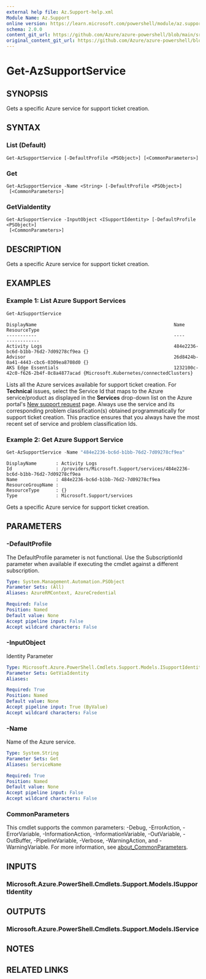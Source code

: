 ```yaml
---
external help file: Az.Support-help.xml
Module Name: Az.Support
online version: https://learn.microsoft.com/powershell/module/az.support/get-azsupportservice
schema: 2.0.0
content_git_url: https://github.com/Azure/azure-powershell/blob/main/src/Support/Support/help/Get-AzSupportService.md
original_content_git_url: https://github.com/Azure/azure-powershell/blob/main/src/Support/Support/help/Get-AzSupportService.md
---
```


# Get-AzSupportService

## SYNOPSIS
Gets a specific Azure service for support ticket creation.

## SYNTAX

### List (Default)
```
Get-AzSupportService [-DefaultProfile <PSObject>] [<CommonParameters>]
```

### Get
```
Get-AzSupportService -Name <String> [-DefaultProfile <PSObject>]
 [<CommonParameters>]
```

### GetViaIdentity
```
Get-AzSupportService -InputObject <ISupportIdentity> [-DefaultProfile <PSObject>]
 [<CommonParameters>]
```

## DESCRIPTION
Gets a specific Azure service for support ticket creation.

## EXAMPLES

### Example 1: List Azure Support Services
```powershell
Get-AzSupportService
```

```output
DisplayName                                                  Name                                 ResourceType
-----------                                                  ----                                 ------------
Activity Logs                                                484e2236-bc6d-b1bb-76d2-7d09278cf9ea {}
Advisor                                                      26d8424b-0a41-4443-cbc6-0309ea8708d0 {}
AKS Edge Essentials                                          1232100c-42c0-f626-2b4f-8c8a4877acad {Microsoft.Kubernetes/connectedClusters}
```

Lists all the Azure services available for support ticket creation.
For **Technical** issues, select the Service Id that maps to the Azure service/product as displayed in the **Services** drop-down list on the Azure portal's [New support request](https://portal.azure.com/#blade/Microsoft_Azure_Support/HelpAndSupportBlade/overview) page.
Always use the service and its corresponding problem classification(s) obtained programmatically for support ticket creation.
This practice ensures that you always have the most recent set of service and problem classification Ids.

### Example 2: Get Azure Support Service
```powershell
Get-AzSupportService -Name "484e2236-bc6d-b1bb-76d2-7d09278cf9ea"
```

```output
DisplayName       : Activity Logs
Id                : /providers/Microsoft.Support/services/484e2236-bc6d-b1bb-76d2-7d09278cf9ea
Name              : 484e2236-bc6d-b1bb-76d2-7d09278cf9ea
ResourceGroupName :
ResourceType      : {}
Type              : Microsoft.Support/services
```

Gets a specific Azure service for support ticket creation.

## PARAMETERS

### -DefaultProfile
The DefaultProfile parameter is not functional.
Use the SubscriptionId parameter when available if executing the cmdlet against a different subscription.

```yaml
Type: System.Management.Automation.PSObject
Parameter Sets: (All)
Aliases: AzureRMContext, AzureCredential

Required: False
Position: Named
Default value: None
Accept pipeline input: False
Accept wildcard characters: False
```

### -InputObject
Identity Parameter

```yaml
Type: Microsoft.Azure.PowerShell.Cmdlets.Support.Models.ISupportIdentity
Parameter Sets: GetViaIdentity
Aliases:

Required: True
Position: Named
Default value: None
Accept pipeline input: True (ByValue)
Accept wildcard characters: False
```

### -Name
Name of the Azure service.

```yaml
Type: System.String
Parameter Sets: Get
Aliases: ServiceName

Required: True
Position: Named
Default value: None
Accept pipeline input: False
Accept wildcard characters: False
```

### CommonParameters
This cmdlet supports the common parameters: -Debug, -ErrorAction, -ErrorVariable, -InformationAction, -InformationVariable, -OutVariable, -OutBuffer, -PipelineVariable, -Verbose, -WarningAction, and -WarningVariable. For more information, see [about_CommonParameters](http://go.microsoft.com/fwlink/?LinkID=113216).

## INPUTS

### Microsoft.Azure.PowerShell.Cmdlets.Support.Models.ISupportIdentity

## OUTPUTS

### Microsoft.Azure.PowerShell.Cmdlets.Support.Models.IService

## NOTES

## RELATED LINKS
